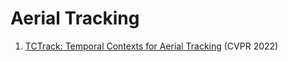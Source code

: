 # Aerial Tracking
1. [TCTrack: Temporal Contexts for Aerial Tracking](https://arxiv.org/abs/2203.01885) (CVPR 2022)
